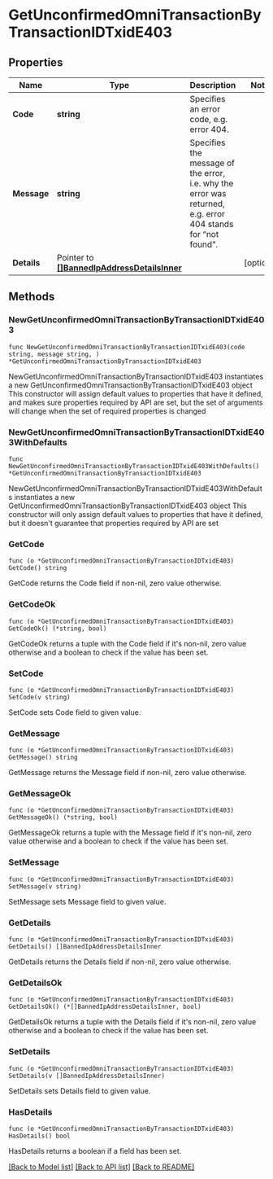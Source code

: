 # GetUnconfirmedOmniTransactionByTransactionIDTxidE403

## Properties

Name | Type | Description | Notes
------------ | ------------- | ------------- | -------------
**Code** | **string** | Specifies an error code, e.g. error 404. | 
**Message** | **string** | Specifies the message of the error, i.e. why the error was returned, e.g. error 404 stands for “not found”. | 
**Details** | Pointer to [**[]BannedIpAddressDetailsInner**](BannedIpAddressDetailsInner.md) |  | [optional] 

## Methods

### NewGetUnconfirmedOmniTransactionByTransactionIDTxidE403

`func NewGetUnconfirmedOmniTransactionByTransactionIDTxidE403(code string, message string, ) *GetUnconfirmedOmniTransactionByTransactionIDTxidE403`

NewGetUnconfirmedOmniTransactionByTransactionIDTxidE403 instantiates a new GetUnconfirmedOmniTransactionByTransactionIDTxidE403 object
This constructor will assign default values to properties that have it defined,
and makes sure properties required by API are set, but the set of arguments
will change when the set of required properties is changed

### NewGetUnconfirmedOmniTransactionByTransactionIDTxidE403WithDefaults

`func NewGetUnconfirmedOmniTransactionByTransactionIDTxidE403WithDefaults() *GetUnconfirmedOmniTransactionByTransactionIDTxidE403`

NewGetUnconfirmedOmniTransactionByTransactionIDTxidE403WithDefaults instantiates a new GetUnconfirmedOmniTransactionByTransactionIDTxidE403 object
This constructor will only assign default values to properties that have it defined,
but it doesn't guarantee that properties required by API are set

### GetCode

`func (o *GetUnconfirmedOmniTransactionByTransactionIDTxidE403) GetCode() string`

GetCode returns the Code field if non-nil, zero value otherwise.

### GetCodeOk

`func (o *GetUnconfirmedOmniTransactionByTransactionIDTxidE403) GetCodeOk() (*string, bool)`

GetCodeOk returns a tuple with the Code field if it's non-nil, zero value otherwise
and a boolean to check if the value has been set.

### SetCode

`func (o *GetUnconfirmedOmniTransactionByTransactionIDTxidE403) SetCode(v string)`

SetCode sets Code field to given value.


### GetMessage

`func (o *GetUnconfirmedOmniTransactionByTransactionIDTxidE403) GetMessage() string`

GetMessage returns the Message field if non-nil, zero value otherwise.

### GetMessageOk

`func (o *GetUnconfirmedOmniTransactionByTransactionIDTxidE403) GetMessageOk() (*string, bool)`

GetMessageOk returns a tuple with the Message field if it's non-nil, zero value otherwise
and a boolean to check if the value has been set.

### SetMessage

`func (o *GetUnconfirmedOmniTransactionByTransactionIDTxidE403) SetMessage(v string)`

SetMessage sets Message field to given value.


### GetDetails

`func (o *GetUnconfirmedOmniTransactionByTransactionIDTxidE403) GetDetails() []BannedIpAddressDetailsInner`

GetDetails returns the Details field if non-nil, zero value otherwise.

### GetDetailsOk

`func (o *GetUnconfirmedOmniTransactionByTransactionIDTxidE403) GetDetailsOk() (*[]BannedIpAddressDetailsInner, bool)`

GetDetailsOk returns a tuple with the Details field if it's non-nil, zero value otherwise
and a boolean to check if the value has been set.

### SetDetails

`func (o *GetUnconfirmedOmniTransactionByTransactionIDTxidE403) SetDetails(v []BannedIpAddressDetailsInner)`

SetDetails sets Details field to given value.

### HasDetails

`func (o *GetUnconfirmedOmniTransactionByTransactionIDTxidE403) HasDetails() bool`

HasDetails returns a boolean if a field has been set.


[[Back to Model list]](../README.md#documentation-for-models) [[Back to API list]](../README.md#documentation-for-api-endpoints) [[Back to README]](../README.md)


